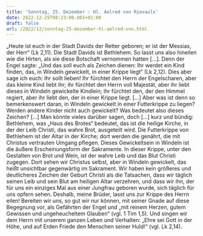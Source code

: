 ```yaml
---
title: 'Sonntag, 25. Dezember : Hl. Aelred von Rievaulx'
date: 2022-12-25T08:23:00.001+01:00
draft: false
url: /2022/12/sonntag-25-dezember-hl-aelred-von.html
---
```


„Heute ist euch in der Stadt Davids der Retter geboren; er ist der Messias, der Herr“ (Lk 2,11). Die Stadt Davids ist Bethlehem. So lasst uns also hineilen wie die Hirten, als sie diese Botschaft vernommen hatten \[…\]. Denn der Engel sagte: „Und das soll euch als Zeichen dienen: Ihr werdet ein Kind finden, das, in Windeln gewickelt, in einer Krippe liegt“ (Lk 2,12). Dies aber sage ich euch: Ihr sollt lieben! Ihr fürchtet den Herrn der Engelscharen, aber das kleine Kind liebt ihr; ihr fürchtet den Herrn voll Majestät, aber ihr liebt dieses in Windeln gewickelte Kindlein; ihr fürchtet den, der den Himmel regiert, aber ihr liebt den, der in einer Krippe liegt. \[…\] Aber was ist denn so bemerkenswert daran, in Windeln gewickelt in einer Futterkrippe zu liegen? Werden andere Kinder nicht auch gewickelt? Was bedeutet also dieses Zeichen? \[…\] Man könnte vieles darüber sagen, doch \[…\] kurz und bündig: Bethlehem, was „Haus des Brotes“ bedeutet, das ist die heilige Kirche, in der der Leib Christi, das wahre Brot, ausgeteilt wird. Die Futterkrippe von Bethlehem ist der Altar in der Kirche; dort werden die genährt, die mit Christus vertrauten Umgang pflegen. Dieses Gewickeltsein in Windeln ist die äußere Erscheinungsform der Sakramente. In dieser Krippe, unter den Gestalten von Brot und Wein, ist der wahre Leib und das Blut Christi zugegen. Dort sehen wir Christus selbst, aber in Windeln gewickelt, das heißt unsichtbar gegenwärtig im Sakrament. Wir haben kein größeres und deutlicheres Zeichen der Geburt Christi als die Tatsachen, dass wir täglich seinen Leib und sein Blut am heiligen Altar verzehren, und dass wir ihn, der für uns ein einziges Mal aus einer Jungfrau geboren wurde, sich täglich für uns opfern sehen. Deshalb, meine Brüder, lasst uns zur Krippe des Herrn eilen! Bereiten wir uns, so gut wir nur können, mit seiner Gnade auf diese Begegnung vor, als Gefährten der Engel und „mit reinem Herzen, gutem Gewissen und ungeheucheltem Glauben“ (vgl. 1 Tim 1,5). Und singen wir dem Herrn mit unserem ganzen Leben und Verhalten: „Ehre sei Gott in der Höhe, und auf Erden Friede den Menschen seiner Huld!“ (vgl. Lk 2,14).